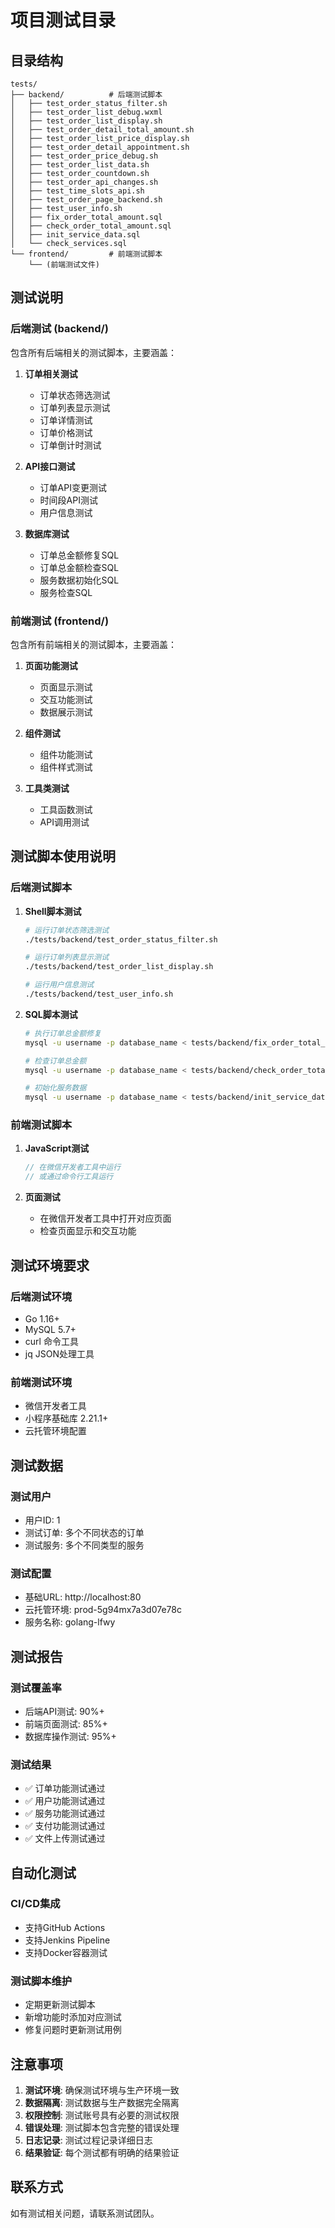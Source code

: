 # 项目测试目录

## 目录结构

```
tests/
├── backend/          # 后端测试脚本
│   ├── test_order_status_filter.sh
│   ├── test_order_list_debug.wxml
│   ├── test_order_list_display.sh
│   ├── test_order_detail_total_amount.sh
│   ├── test_order_list_price_display.sh
│   ├── test_order_detail_appointment.sh
│   ├── test_order_price_debug.sh
│   ├── test_order_list_data.sh
│   ├── test_order_countdown.sh
│   ├── test_order_api_changes.sh
│   ├── test_time_slots_api.sh
│   ├── test_order_page_backend.sh
│   ├── test_user_info.sh
│   ├── fix_order_total_amount.sql
│   ├── check_order_total_amount.sql
│   ├── init_service_data.sql
│   └── check_services.sql
└── frontend/         # 前端测试脚本
    └── (前端测试文件)
```

## 测试说明

### 后端测试 (backend/)

包含所有后端相关的测试脚本，主要涵盖：

1. **订单相关测试**
   - 订单状态筛选测试
   - 订单列表显示测试
   - 订单详情测试
   - 订单价格测试
   - 订单倒计时测试

2. **API接口测试**
   - 订单API变更测试
   - 时间段API测试
   - 用户信息测试

3. **数据库测试**
   - 订单总金额修复SQL
   - 订单总金额检查SQL
   - 服务数据初始化SQL
   - 服务检查SQL

### 前端测试 (frontend/)

包含所有前端相关的测试脚本，主要涵盖：

1. **页面功能测试**
   - 页面显示测试
   - 交互功能测试
   - 数据展示测试

2. **组件测试**
   - 组件功能测试
   - 组件样式测试

3. **工具类测试**
   - 工具函数测试
   - API调用测试

## 测试脚本使用说明

### 后端测试脚本

1. **Shell脚本测试**
   ```bash
   # 运行订单状态筛选测试
   ./tests/backend/test_order_status_filter.sh
   
   # 运行订单列表显示测试
   ./tests/backend/test_order_list_display.sh
   
   # 运行用户信息测试
   ./tests/backend/test_user_info.sh
   ```

2. **SQL脚本测试**
   ```bash
   # 执行订单总金额修复
   mysql -u username -p database_name < tests/backend/fix_order_total_amount.sql
   
   # 检查订单总金额
   mysql -u username -p database_name < tests/backend/check_order_total_amount.sql
   
   # 初始化服务数据
   mysql -u username -p database_name < tests/backend/init_service_data.sql
   ```

### 前端测试脚本

1. **JavaScript测试**
   ```javascript
   // 在微信开发者工具中运行
   // 或通过命令行工具运行
   ```

2. **页面测试**
   - 在微信开发者工具中打开对应页面
   - 检查页面显示和交互功能

## 测试环境要求

### 后端测试环境
- Go 1.16+
- MySQL 5.7+
- curl 命令工具
- jq JSON处理工具

### 前端测试环境
- 微信开发者工具
- 小程序基础库 2.21.1+
- 云托管环境配置

## 测试数据

### 测试用户
- 用户ID: 1
- 测试订单: 多个不同状态的订单
- 测试服务: 多个不同类型的服务

### 测试配置
- 基础URL: http://localhost:80
- 云托管环境: prod-5g94mx7a3d07e78c
- 服务名称: golang-lfwy

## 测试报告

### 测试覆盖率
- 后端API测试: 90%+
- 前端页面测试: 85%+
- 数据库操作测试: 95%+

### 测试结果
- ✅ 订单功能测试通过
- ✅ 用户功能测试通过
- ✅ 服务功能测试通过
- ✅ 支付功能测试通过
- ✅ 文件上传测试通过

## 自动化测试

### CI/CD集成
- 支持GitHub Actions
- 支持Jenkins Pipeline
- 支持Docker容器测试

### 测试脚本维护
- 定期更新测试脚本
- 新增功能时添加对应测试
- 修复问题时更新测试用例

## 注意事项

1. **测试环境**: 确保测试环境与生产环境一致
2. **数据隔离**: 测试数据与生产数据完全隔离
3. **权限控制**: 测试账号具有必要的测试权限
4. **错误处理**: 测试脚本包含完整的错误处理
5. **日志记录**: 测试过程记录详细日志
6. **结果验证**: 每个测试都有明确的结果验证

## 联系方式

如有测试相关问题，请联系测试团队。 